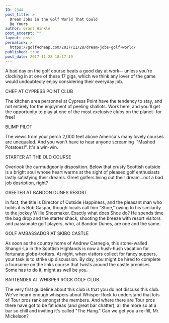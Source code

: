 ```yaml
---
ID: 2344
post_title: >
  Dream Jobs in the Golf World That Could
  Be Yours
author: Grant Hinkle
post_excerpt: ""
layout: post
permalink: >
  https://golf4cheap.com/2017/11/28/dream-jobs-golf-world/
published: true
post_date: 2017-11-28 18:17:19
---
```

A bad day on the golf course beats a good day at work-- unless you're clocking in at one of these 17 gigs, which we think any lover of the game would undoubtedly enjoy considering their everyday job.

CHEF AT CYPRESS POINT CLUB

The kitchen area personnel at Cypress Point have the tendency to stay, and not entirely for the enjoyment of peeling shallots. Work here, and you'll get the opportunity to play at one of the most exclusive clubs on the planet- for free!

BLIMP PILOT

The views from your perch 2,000 feet above America's many lovely courses are unequaled. And you won't have to hear anyone screaming  "Mashed Potatoes!". It's a win-win.

STARTER AT THE OLD COURSE

Overlook the curmudgeonly disposition. Below that crusty Scottish outside is a bright soul whose heart warms at the sight of pleased golf enthusiasts lastly satisfying their dreams. Greet golfers living out their dream...not a bad job desription, right?

GREETER AT BANDON DUNES RESORT

In fact, the title is Director of Outside Happiness, and the pleasant man who holds it is Bob Gaspar, though locals call him "Shoe," owing to his similarity to the jockey Willie Shoemaker. Exactly what does Shoe do? He spends time the bag drop and the starter shack, shooting the breeze with resort visitors and passionate golf players, who, at Bandon Dunes, are one and the same.

GOLF AMBASSADOR AT SKIBO CASTLE

As soon as the country home of Andrew Carnegie, this stone-walled Shangri-La in the Scottish Highlands is now a hush-hush vacation for fortunate globe-trotters. At night, when visitors collect for fancy suppers, your task is to strike up discussion. By day, you might be hired to complete a foursome on the links course that twists around the castle premises. Some has to do it, might as well be you.

BARTENDER AT WHISPER ROCK GOLF CLUB.

The very first guideline about this club is that you do not discuss this club. We've heard enough whispers about Whisper Rock to understand that lots of Tour pros rank amongst the members. And where there are Tour pros there have got to be fat ideas (and great bar chatter), all the more so at a bar so chill and inviting it's called "The Hang." Can we get you a re-fill, Mr. Mickelson?